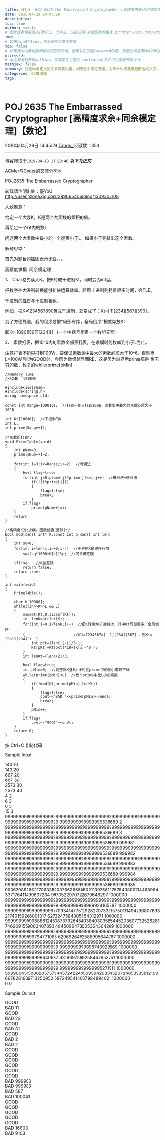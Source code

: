 ```yaml
---
title: <转>#  POJ 2635 The Embarrassed Cryptographer [高精度求余+同余模定理]【数论】
date: 2016-04-29 14:45:29
description:
toc: true
author: tabris
# 图片推荐使用图床(腾讯云、七牛云、又拍云等)来做图片的路径.如:http://xxx.com/xxx.jpg
img: 
# 如果top值为true，则会是首页推荐文章
top: false
# 如果要对文章设置阅读验证密码的话，就可以在设置password的值，该值必须是用SHA256加密后的密码，防止被他人识破
password: 
# 本文章是否开启mathjax，且需要在主题的_config.yml文件中也需要开启才行
mathjax: false
summary: 这是你自定义的文章摘要内容，如果这个属性有值，文章卡片摘要就显示这段文字，否则程序会自动截取文章的部分内容作为摘要
categories: OJ算法题
tags:

---
```





#  POJ 2635 The Embarrassed Cryptographer [高精度求余+同余模定理]【数论】

2016年04月29日 14:45:29  [ Tabris_ ](https://me.csdn.net/qq_33184171) 阅读数：353


--- 
 博客爬取于`2019-04-18 17:20:46`
***以下为正文***

ACMer与Coder的交流分享地

POJ2635-The Embarrassed Cryptographer

转载请注明出处：優YoU [ http://user.qzone.qq.com/289065406/blog/1309305108
](http://user.qzone.qq.com/289065406/blog/1309305108)

大致题意：

给定一个大数K，K是两个大素数的乘积的值。

再给定一个int内的数L

问这两个大素数中最小的一个是否小于L，如果小于则输出这个素数。

解题思路：

首先对题目的插图表示无语。。。

高精度求模+同余模定理

1、 Char格式读入K。把K转成千进制Kt，同时变为int型。

把数字往大进制转换能够加快运算效率。若用十进制则耗费很多时间，会TLE。

千进制的性质与十进制相似。

例如，把K=1234567890转成千进制，就变成了：Kt=[ 1][234][567][890]。

为了方便处理，我的程序是按“局部有序，全局倒序”模式存放Kt

即Kt=[890][567][234][1 ] (一个中括号代表一个数组元素)

2、 素数打表，把10^6内的素数全部预打表，在求模时则枚举到小于L为止。

注意打表不能只打到100W，要保证素数表中最大的素数必须大于10^6，否则当L=100W且K为GOOD时，会因为数组越界而RE，这是因为越界后prime都是
负无穷的数，枚举的while(prime[pMin]

    
    
    //Memory Time
    //624K  1235MS 
    
    #include<iostream>
    #include<string.h>
    using namespace std;
    
    const int Range=1000100;  //打表不能只打到100W，素数表中最大的素数必须大于10^6
    
    int Kt[10000];  //千进制的K
    int L;
    int prime[Range+1];
    
    /*素数组打表*/
    void PrimeTable(void)
    {
        int pNum=0;
        prime[pNum++]=2;
    
        for(int i=3;i<=Range;i+=2)  //奇偶法
        {
            bool flag=true;
            for(int j=0;prime[j]*prime[j]<=i;j++)  //根号法+递归法
                if(!(i%prime[j]))
                {
                    flag=false;
                    break;
                }
            if(flag)
                prime[pNum++]=i;
        }
        return;
    }
    
    /*高精度K对p求模，因数检查(整除)*/
    bool mod(const int* K,const int p,const int len)
    {
        int sq=0;
        for(int i=len-1;i>=0;i--)  //千进制K是逆序存放
            sq=(sq*1000+K[i])%p;  //同余模定理
    
        if(!sq)   //K被整除
            return false;
        return true;
    }
    
    int main(void)
    {
        PrimeTable();
    
        char K[10000];
        while(cin>>K>>L && L)
        {
            memset(Kt,0,sizeof(Kt));
            int lenK=strlen(K);
            for(int i=0;i<lenK;i++)  //把K转换为千进制Kt，其中Kt局部顺序，全局倒序
            {                      //如K=1234567=[  1][234][567] ，则Kt=[567][234][1  ]
                int pKt=(lenK+2-i)/3-1;
                Kt[pKt]=Kt[pKt]*10+(K[i]-'0');
            }
            int lenKt=(lenK+2)/3;
    
            bool flag=true;
            int pMin=0;  //能整除K且比L小的在prime中的最小素数下标
            while(prime[pMin]<L)  //枚举prime中比L小的素数
            {
                if(!mod(Kt,prime[pMin],lenKt))
                {
                    flag=false;
                    cout<<"BAD "<<prime[pMin]<<endl;
                    break;
                }
                pMin++;
            }
            if(flag)
                cout<<"GOOD"<<endl;
        }
        return 0;
    }

按 Ctrl+C 复制代码

Sample Input

143 10  
143 20  
667 20  
667 30  
2573 30  
2573 40  
4 2  
6 3  
6 3  
15 3  
999999999999999999999999999999999999999999999999999999999999999999999999999999
9999999999999999536689 2  
999999999999999999999999999999999999999999999999999999999999999999999999999999
9999999999999999536689 3  
999999999999999999999999999999999999999999999999999999999999999999999999999999
9999999999999999536689 999981  
999999999999999999999999999999999999999999999999999999999999999999999999999999
9999999999999999536689 999982  
999999999999999999999999999999999999999999999999999999999999999999999999999999
9999999999999999536689 999983  
999999999999999999999999999999999999999999999999999999999999999999999999999999
9999999999999999536689 999984  
999999999999999999999999999999999999999999999999999999999999999999999999999999
9999999999999999536689 999985  
993679883662170633590376636660502119975612757543890714468984337176411499837284
9970522970722679648297 1000000  
999999999999999999999999999999999999999999999999999999999999999999999999999999
9999999999999924165887 1000000  
999999999999999999770934147751292827073351575011149429680769321740159266001317
6273247584305454312971 1000000  
999999999998888124508737926454038403035854452036077325262817469091559003407893
4845096473005364364269 1000000  
999999999999999999999999999999999999999999999999999999999999999999999794771088
6296926452585995644787 1000000  
999999999999999999999999999999999999999999999999999999999999999999999999999999
9999999999998743929569 1000000  
999999999999999999999999999999999999999999999999999999999999999999999999640687
6316697599258447653751 1000000  
999999999999999999999999999999999999999999999999999999999999999999999999999999
9999999999999995271511 1000000  
999966451500620575794457242249569594263345267840539358121696678281609713250952
6872495414067984894021 1000000  
0 0

Sample Output

GOOD  
BAD 11  
GOOD  
BAD 23  
GOOD  
BAD 31  
GOOD  
BAD 2  
BAD 2  
GOOD  
GOOD  
GOOD  
GOOD  
GOOD  
GOOD  
BAD 999983  
BAD 999983  
BAD 587  
BAD 100043  
GOOD  
GOOD  
GOOD  
GOOD  
GOOD  
BAD 16603  
BAD 9103

